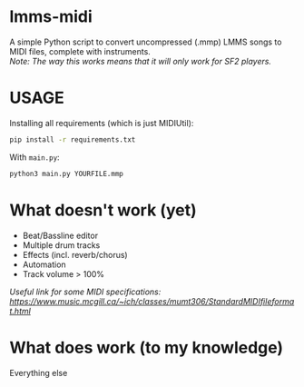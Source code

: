 lmms-midi
=========
A simple Python script to convert uncompressed (.mmp) LMMS songs to MIDI files, complete with instruments.  
*Note: The way this works means that it will only work for SF2 players.*

USAGE
=====
Installing all requirements (which is just MIDIUtil):
```bash
pip install -r requirements.txt
```
With `main.py`:
```bash
python3 main.py YOURFILE.mmp
```

What doesn't work (yet)
=======================
* Beat/Bassline editor
* Multiple drum tracks
* Effects (incl. reverb/chorus)
* Automation
* Track volume > 100%

*Useful link for some MIDI specifications: https://www.music.mcgill.ca/~ich/classes/mumt306/StandardMIDIfileformat.html*

What does work (to my knowledge)
================================
Everything else
